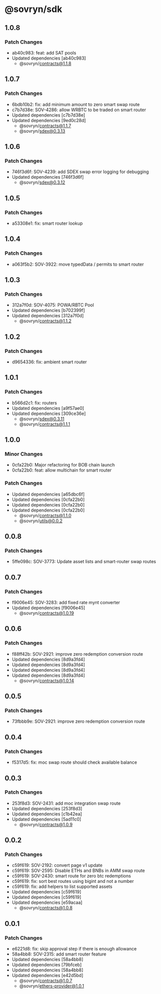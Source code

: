 # @sovryn/sdk

## 1.0.8

### Patch Changes

- ab40c983: feat: add SAT pools
- Updated dependencies [ab40c983]
  - @sovryn/contracts@1.1.8

## 1.0.7

### Patch Changes

- 6bdb10b2: fix: add minimum amount to zero smart swap route
- c7b7d38e: SOV-4286: allow WRBTC to be traded on smart router
- Updated dependencies [c7b7d38e]
- Updated dependencies [9ed0c28d]
  - @sovryn/contracts@1.1.7
  - @sovryn/sdex@0.3.13

## 1.0.6

### Patch Changes

- 746f3d6f: SOV-4239: add SDEX swap error logging for debugging
- Updated dependencies [746f3d6f]
  - @sovryn/sdex@0.3.12

## 1.0.5

### Patch Changes

- a53308e1: fix: smart router lookup

## 1.0.4

### Patch Changes

- a063f5b2: SOV-3922: move typedData / permits to smart router

## 1.0.3

### Patch Changes

- 312a7f0d: SOV-4075: POWA/RBTC Pool
- Updated dependencies [b702399f]
- Updated dependencies [312a7f0d]
  - @sovryn/contracts@1.1.2

## 1.0.2

### Patch Changes

- d9654336: fix: ambient smart router

## 1.0.1

### Patch Changes

- b566d2c1: fix: routers
- Updated dependencies [a9f57ae0]
- Updated dependencies [309ce36e]
  - @sovryn/sdex@0.3.11
  - @sovryn/contracts@1.1.1

## 1.0.0

### Minor Changes

- 0cfa22b0: Major refactoring for BOB chain launch
- 0cfa22b0: feat: allow multichain for smart router

### Patch Changes

- Updated dependencies [a65dbc6f]
- Updated dependencies [0cfa22b0]
- Updated dependencies [0cfa22b0]
- Updated dependencies [0cfa22b0]
  - @sovryn/contracts@1.1.0
  - @sovryn/utils@0.0.2

## 0.0.8

### Patch Changes

- 5ffe098c: SOV-3773: Update asset lists and smart-router swap routes

## 0.0.7

### Patch Changes

- f9006e45: SOV-3283: add fixed rate mynt converter
- Updated dependencies [f9006e45]
  - @sovryn/contracts@1.0.19

## 0.0.6

### Patch Changes

- f88ff42b: SOV-2921: improve zero redemption conversion route
- Updated dependencies [8d9a3fd4]
- Updated dependencies [8d9a3fd4]
- Updated dependencies [8d9a3fd4]
- Updated dependencies [8d9a3fd4]
  - @sovryn/contracts@1.0.14

## 0.0.5

### Patch Changes

- 73fbbb9e: SOV-2921: improve zero redemption conversion route

## 0.0.4

### Patch Changes

- f5317d5: fix: moc swap route should check available balance

## 0.0.3

### Patch Changes

- 253f8d3: SOV-2431: add moc integration swap route
- Updated dependencies [253f8d3]
- Updated dependencies [c1b42ea]
- Updated dependencies [5ad11c0]
  - @sovryn/contracts@1.0.9

## 0.0.2

### Patch Changes

- c59f619: SOV-2192: convert page v1 update
- c59f619: SOV-2595: Disable ETHs and BNBs in AMM swap route
- c59f619: SOV-2430: smart route for zero btc redemptions
- c59f619: fix: sort best routes using bigint and not a number
- c59f619: fix: add helpers to list supported assets
- Updated dependencies [c59f619]
- Updated dependencies [c59f619]
- Updated dependencies [e59acaa]
  - @sovryn/contracts@1.0.8

## 0.0.1

### Patch Changes

- e6221d8: fix: skip approval step if there is enough allowance
- 58a4bb8: SOV-2315: add smart router feature
- Updated dependencies [58a4bb8]
- Updated dependencies [79bfceb]
- Updated dependencies [58a4bb8]
- Updated dependencies [e42d5bd]
  - @sovryn/contracts@1.0.7
  - @sovryn/ethers-provider@1.0.1
